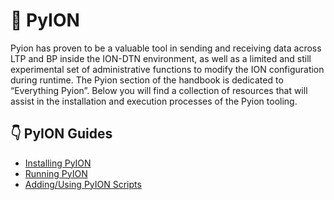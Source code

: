 # :snake:  PyION
Pyion has proven to be a valuable tool in sending and receiving data across LTP and BP inside the ION-DTN environment, as well as a limited and still experimental set of administrative functions to modify the ION configuration during runtime. The Pyion section of the handbook is dedicated to “Everything Pyion”. Below you will find a collection of resources that will assist in the installation and execution processes of the Pyion tooling.

##  :point_down: PyION Guides
  - [Installing PyION](installing-pyion.md)
  - [Running PyION](executing-pyion.md)
  - [Adding/Using PyION Scripts](adding-and-using-pyion-scripts.md)
